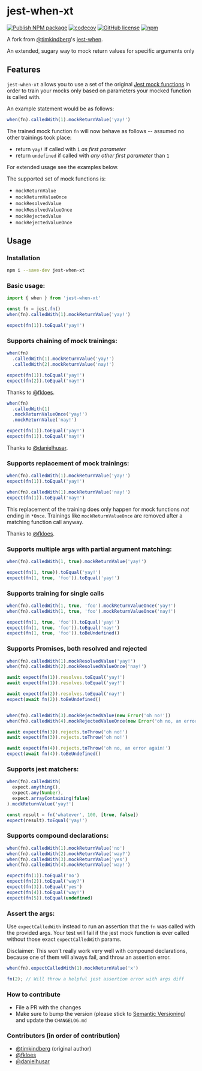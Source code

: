 # jest-when-xt

[![Publish NPM package](https://github.com/jonasholtkamp/jest-when-xt/actions/workflows/npm-publish.yml/badge.svg)](https://github.com/jonasholtkamp/jest-when-xt/actions/workflows/npm-publish.yml)
[![codecov](https://codecov.io/gh/jonasholtkamp/jest-when-xt/branch/master/graph/badge.svg)](https://codecov.io/gh/jonasholtkamp/jest-when-xt)
[![GitHub license](https://img.shields.io/github/license/jonasholtkamp/jest-when-xt.svg)](https://github.com/jonasholtkamp/jest-when-xt/blob/master/LICENSE)
[![npm](https://img.shields.io/npm/v/jest-when-xt.svg)](https://www.npmjs.com/package/jest-when-xt)

A fork from [@timkindberg](https://github.com/timkindberg/)'s [jest-when](https://github.com/timkindberg/jest-when).

An extended, sugary way to mock return values for specific arguments only

## Features

`jest-when-xt` allows you to use a set of the original
[Jest mock functions](https://facebook.github.io/jest/docs/en/mock-function-api) in order to train
your mocks only based on parameters your mocked function is called with.

An example statement would be as follows:

```javascript
when(fn).calledWith(1).mockReturnValue('yay!')
```

The trained mock function `fn` will now behave as follows -- assumed no other trainings took place:
* return `yay!` if called with `1` _as first parameter_
* return `undefined` if called with _any other first parameter_ than `1`

For extended usage see the examples below.

The supported set of mock functions is:
* `mockReturnValue`
* `mockReturnValueOnce`
* `mockResolvedValue`
* `mockResolvedValueOnce`
* `mockRejectedValue`
* `mockRejectedValueOnce`

## Usage

### Installation

```bash
npm i --save-dev jest-when-xt
```

### Basic usage:

```javascript
import { when } from 'jest-when-xt'

const fn = jest.fn()
when(fn).calledWith(1).mockReturnValue('yay!')

expect(fn(1)).toEqual('yay!')
```

### Supports chaining of mock trainings:

```javascript
when(fn)
  .calledWith(1).mockReturnValue('yay!')
  .calledWith(2).mockReturnValue('nay!')

expect(fn(1)).toEqual('yay!')
expect(fn(2)).toEqual('nay!')
```
Thanks to [@fkloes](https://github.com/fkloes).

```javascript
when(fn)
  .calledWith(1)
  .mockReturnValueOnce('yay!')
  .mockReturnValue('nay!')

expect(fn(1)).toEqual('yay!')
expect(fn(1)).toEqual('nay!')
```
Thanks to [@danielhusar](https://github.com/danielhusar).

### Supports replacement of mock trainings:

```javascript
when(fn).calledWith(1).mockReturnValue('yay!')
expect(fn(1)).toEqual('yay!')

when(fn).calledWith(1).mockReturnValue('nay!')
expect(fn(1)).toEqual('nay!')
```
This replacement of the training does only happen for mock functions _not_ ending in `*Once`.
Trainings like `mockReturnValueOnce` are removed after a matching function call anyway.

Thanks to [@fkloes](https://github.com/fkloes).

### Supports multiple args with partial argument matching:

```javascript
when(fn).calledWith(1, true).mockReturnValue('yay!')

expect(fn(1, true)).toEqual('yay!')
expect(fn(1, true, 'foo')).toEqual('yay!')
```

### Supports training for single calls

```javascript
when(fn).calledWith(1, true, 'foo').mockReturnValueOnce('yay!')
when(fn).calledWith(1, true, 'foo').mockReturnValueOnce('nay!')

expect(fn(1, true, 'foo')).toEqual('yay!')
expect(fn(1, true, 'foo')).toEqual('nay!')
expect(fn(1, true, 'foo')).toBeUndefined()
```

### Supports Promises, both resolved and rejected
```javascript
when(fn).calledWith(1).mockResolvedValue('yay!')
when(fn).calledWith(2).mockResolvedValueOnce('nay!')

await expect(fn(1)).resolves.toEqual('yay!')
await expect(fn(1)).resolves.toEqual('yay!')

await expect(fn(2)).resolves.toEqual('nay!')
expect(await fn(2)).toBeUndefined()


when(fn).calledWith(3).mockRejectedValue(new Error('oh no!'))
when(fn).calledWith(4).mockRejectedValueOnce(new Error('oh no, an error again!'))

await expect(fn(3)).rejects.toThrow('oh no!')
await expect(fn(3)).rejects.toThrow('oh no!')

await expect(fn(4)).rejects.toThrow('oh no, an error again!')
expect(await fn(4)).toBeUndefined()
```

### Supports jest matchers:

```javascript
when(fn).calledWith(
  expect.anything(),
  expect.any(Number),
  expect.arrayContaining(false)
).mockReturnValue('yay!')

const result = fn('whatever', 100, [true, false])
expect(result).toEqual('yay!')
```

### Supports compound declarations:

```javascript
when(fn).calledWith(1).mockReturnValue('no')
when(fn).calledWith(2).mockReturnValue('way?')
when(fn).calledWith(3).mockReturnValue('yes')
when(fn).calledWith(4).mockReturnValue('way!')

expect(fn(1)).toEqual('no')
expect(fn(2)).toEqual('way?')
expect(fn(3)).toEqual('yes')
expect(fn(4)).toEqual('way!')
expect(fn(5)).toEqual(undefined)
```

### Assert the args:

Use `expectCalledWith` instead to run an assertion that the `fn` was called with the provided
args. Your test will fail if the jest mock function is ever called without those exact
`expectCalledWith` params.

Disclaimer: This won't really work very well with compound declarations, because one of them will
always fail, and throw an assertion error.
```javascript
when(fn).expectCalledWith(1).mockReturnValue('x')

fn(2); // Will throw a helpful jest assertion error with args diff
```

### How to contribute

* File a PR with the changes
* Make sure to bump the version (please stick to [Semantic Versioning](https://keepachangelog.com)) and update the `CHANGELOG.md`

### Contributors (in order of contribution)
* [@timkindberg](https://github.com/timkindberg/) (original author)
* [@fkloes](https://github.com/fkloes)
* [@danielhusar](https://github.com/danielhusar)
